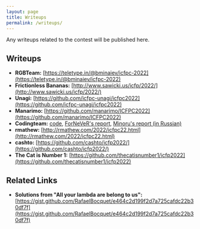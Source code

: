 ```yaml
---
layout: page
title: Writeups
permalink: /writeups/
---
```


Any writeups related to the contest will be published here.

## Writeups

- **RGBTeam:** [https://teletype.in/@bminaiev/icfpc-2022](https://teletype.in/@bminaiev/icfpc-2022)
- **Frictionless Bananas:** [http://www.sawicki.us/icfp/2022/](http://www.sawicki.us/icfp/2022/)
- **Unagi:** [https://github.com/icfpc-unagi/icfpc2022](https://github.com/icfpc-unagi/icfpc2022)
- **Manarimo:** [https://github.com/manarimo/ICFPC2022](https://github.com/manarimo/ICFPC2022)
- **Codingteam:** [code](https://github.com/codingteam/icfpc-2022),
    [ForNeVeR's report](https://fornever.me/en/posts/2022-09-05.icfpc-2022.html),
    [Minoru's report (in Russian)](https://blog.debiania.in.ua/posts/2022-09-08-icfpc-2022.html)
- **rmathew:** [http://rmathew.com/2022/icfpc22.html](http://rmathew.com/2022/icfpc22.html)
- **cashto:** [https://github.com/cashto/icfp2022/](https://github.com/cashto/icfp2022/)
- **The Cat is Number 1:** [https://github.com/thecatisnumber1/icfp2022](https://github.com/thecatisnumber1/icfp2022)

## Related Links

- **Solutions from "All your lambda are belong to us":** [https://gist.github.com/RafaelBocquet/e464c2d199f2d7a725cafdc22b30df7f](https://gist.github.com/RafaelBocquet/e464c2d199f2d7a725cafdc22b30df7f)
